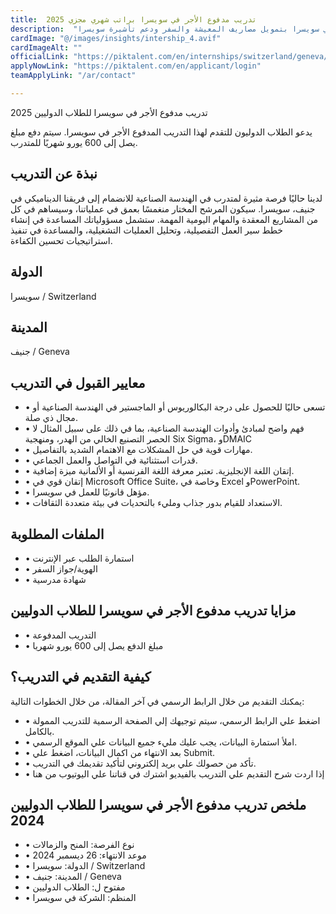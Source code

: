 ```yaml
---
title:  تدريب مدفوع الأجر في سويسرا براتب شهري مجزي 2025 
description:  "سافر سويسرا مجانا من خلال فرصة التدريب الممول بالكامل في سويسرا بتمويل مصاريف المعيشة والسفر ودعم تأشيرة سويسرا." 
cardImage: "@/images/insights/intership_4.avif" 
cardImageAlt: "" 
officialLink: "https://piktalent.com/en/internships/switzerland/geneva/paid-industrial-engineering-internship-in-geneva-switzerland%3Futm_campaign=google_jobs_apply%26#038;utm_source=google_jobs_apply%26#038;utm_medium=organic" 
applyNowLink: "https://piktalent.com/en/applicant/login" 
teamApplyLink: "/ar/contact"

---
```


تدريب مدفوع الأجر في سويسرا للطلاب الدوليين 2025

يدعو الطلاب الدوليون للتقدم لهذا التدريب المدفوع الأجر في سويسرا. سيتم دفع مبلغ يصل إلى 600 يورو شهريًا للمتدرب.

## نبذة عن التدريب

لدينا حاليًا فرصة مثيرة لمتدرب في الهندسة الصناعية للانضمام إلى فريقنا الديناميكي في جنيف، سويسرا. سيكون المرشح المختار منغمسًا بعمق في عملياتنا، وسيساهم في كل من المشاريع المعقدة والمهام اليومية المهمة. ستشمل مسؤولياتك المساعدة في إنشاء خطط سير العمل التفصيلية، وتحليل العمليات التشغيلية، والمساعدة في تنفيذ استراتيجيات تحسين الكفاءة.

## الدولة

سويسرا / Switzerland

## المدينة

جنيف / Geneva

## معايير القبول في التدريب

- • تسعى حاليًا للحصول على درجة البكالوريوس أو الماجستير في الهندسة الصناعية أو مجال ذي صلة.
- • فهم واضح لمبادئ وأدوات الهندسة الصناعية، بما في ذلك على سبيل المثال لا الحصر التصنيع الخالي من الهدر، ومنهجية Six Sigma، وDMAIC
- • مهارات قوية في حل المشكلات مع الاهتمام الشديد بالتفاصيل.
- • قدرات استثنائية في التواصل والعمل الجماعي.
- • إتقان اللغة الإنجليزية. تعتبر معرفة اللغة الفرنسية أو الألمانية ميزة إضافية.
- • إتقان قوي في Microsoft Office Suite، وخاصة في Excel وPowerPoint.
- • مؤهل قانونيًا للعمل في سويسرا.
- • الاستعداد للقيام بدور جذاب ومليء بالتحديات في بيئة متعددة الثقافات.

## الملفات المطلوبة

- • استمارة الطلب عبر الإنترنت
- • الهوية/جواز السفر
- • شهادة مدرسية

## مزايا تدريب مدفوع الأجر في سويسرا للطلاب الدوليين

- • التدريب المدفوعة
- • مبلغ الدفع يصل إلى 600 يورو شهريا

## كيفية التقديم في التدريب؟

يمكنك التقديم من خلال الرابط الرسمي في آخر المقالة، من خلال الخطوات التالية:

- • اضغط علي الرابط الرسمي، سيتم توجيهك إلي الصفحة الرسمية للتدريب الممولة بالكامل.
- • املأ استمارة البيانات، يجب عليك مليء جميع البيانات علي الموقع الرسمي.
- • بعد الانتهاء من اكمال البيانات، اضغط علي Submit.
- • تأكد من حصولك علي بريد إلكتروني لتأكيد تقديمك في التدريب.
- • إذا اردت شرح التقديم علي التدريب بالفيديو اشترك في قناتنا علي اليوتيوب من هنا

## ملخص تدريب مدفوع الأجر في سويسرا للطلاب الدوليين 2024

- • نوع الفرصة: المنح والزمالات
- • موعد الانتهاء: 26 ديسمبر 2024
- • الدولة: سويسرا / Switzerland
- • المدينة: جنيف / Geneva
- • مفتوح ل: الطلاب الدوليين
- • المنظم: الشركة في سويسرا


